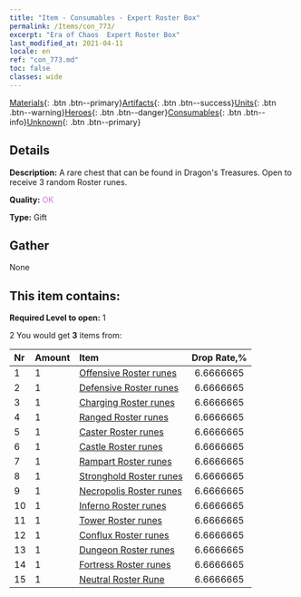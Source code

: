 ```yaml
---
title: "Item - Consumables - Expert Roster Box"
permalink: /Items/con_773/
excerpt: "Era of Chaos  Expert Roster Box"
last_modified_at: 2021-04-11
locale: en
ref: "con_773.md"
toc: false
classes: wide
---
```

 [Materials](/Items/){: .btn .btn--primary}[Artifacts](/Items/Artifacts/){: .btn .btn--success}[Units](/Items/Units/){: .btn .btn--warning}[Heroes](/Items/Heroes/){: .btn .btn--danger}[Consumables](/Items/Consumables/){: .btn .btn--info}[Unknown](/Items/Unknown/){: .btn .btn--primary}

## Details
 **Description:** A rare chest that can be found in Dragon's Treasures. Open to receive 3 random Roster runes.

 **Quality:** <span style="color: #DA70D6">OK</span>

 **Type:** Gift

## Gather

  None

## This item contains:

 **Required Level to open:** 1

 2 You would get **3** items  from:

  | Nr | Amount |     Item    | Drop Rate,% |
  |:---|:-------|:------------|:---------:|
  | 1 | 1 | [Offensive Roster runes](/Items/con_734/) | 6.6666665 | 
  | 2 | 1 | [Defensive Roster runes](/Items/con_739/) | 6.6666665 | 
  | 3 | 1 | [Charging Roster runes](/Items/con_741/) | 6.6666665 | 
  | 4 | 1 | [Ranged Roster runes](/Items/con_742/) | 6.6666665 | 
  | 5 | 1 | [Caster Roster runes](/Items/con_746/) | 6.6666665 | 
  | 6 | 1 | [Castle Roster runes](/Items/con_752/) | 6.6666665 | 
  | 7 | 1 | [Rampart Roster runes](/Items/con_753/) | 6.6666665 | 
  | 8 | 1 | [Stronghold Roster runes](/Items/con_754/) | 6.6666665 | 
  | 9 | 1 | [Necropolis Roster runes](/Items/con_755/) | 6.6666665 | 
  | 10 | 1 | [Inferno Roster runes](/Items/con_777/) | 6.6666665 | 
  | 11 | 1 | [Tower Roster runes](/Items/con_785/) | 6.6666665 | 
  | 12 | 1 | [Conflux Roster runes](/Items/con_791/) | 6.6666665 | 
  | 13 | 1 | [Dungeon Roster runes](/Items/con_792/) | 6.6666665 | 
  | 14 | 1 | [Fortress Roster runes](/Items/con_818/) | 6.6666665 | 
  | 15 | 1 | [Neutral Roster Rune](/Items/con_869/) | 6.6666665 | 
